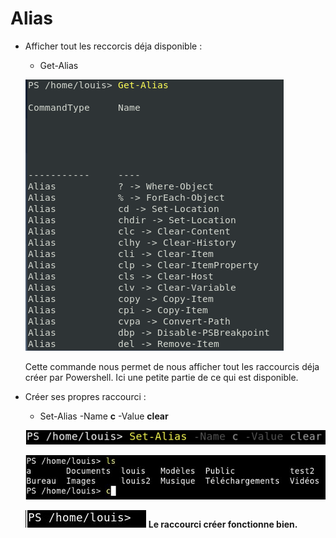 # Alias

- Afficher tout les reccorcis déja disponible : 
    - Get-Alias
    
    ![](ressources/A.jpg) 
    
    Cette commande nous permet de nous afficher tout les raccourcis déja créer par Powershell. Ici une petite partie de ce qui est disponible.

- Créer ses propres raccourci : 
    - Set-Alias -Name **c** -Value **clear** 
    
    ![](ressources/B.jpg) 
    
    ![](ressources/C.jpg)
    
    ![](ressources/D.jpg) **Le raccourci créer fonctionne bien.**

